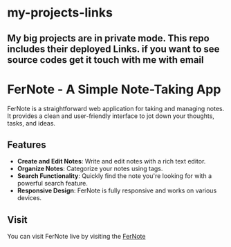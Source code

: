 # my-projects-links
## My big projects are in private mode. This repo includes their deployed Links. if you want to see source codes get it touch with me with email

# FerNote - A Simple Note-Taking App

FerNote is a straightforward web application for taking and managing notes. It provides a clean and user-friendly interface to jot down your thoughts, tasks, and ideas.

## Features

- **Create and Edit Notes**: Write and edit notes with a rich text editor.
- **Organize Notes**: Categorize your notes using tags.
- **Search Functionality**: Quickly find the note you're looking for with a powerful search feature.
- **Responsive Design**: FerNote is fully responsive and works on various devices.

## Visit

You can visit FerNote live by visiting the [FerNote](https://fernote-app.vercel.app/)
